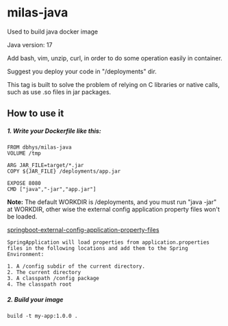 # milas-java
Used to build java docker image

Java version: 17

Add bash, vim, unzip, curl, in order to do some operation easily in container.

Suggest you deploy your code in "/deployments" dir.

This tag is built to solve the problem of relying on C libraries or native calls, such as use .so files in jar packages.

## How to use it
##### 1. Write your Dockerfile like this:

```
FROM dbhys/milas-java
VOLUME /tmp

ARG JAR_FILE=target/*.jar
COPY ${JAR_FILE} /deployments/app.jar

EXPOSE 8080
CMD ["java","-jar","app.jar"]

```
**Note:** The default WORKDIR is /deployments, and you must run "java -jar" at WORKDIR, other wise
the external config application property files won't be loaded.

[springboot-external-config-application-property-files](https://docs.spring.io/spring-boot/docs/current/reference/html/boot-features-external-config.html#boot-features-external-config-application-property-files)
```
SpringApplication will load properties from application.properties files in the following locations and add them to the Spring Environment:

1. A /config subdir of the current directory.
2. The current directory
3. A classpath /config package
4. The classpath root
```
##### 2. Build your image
```
build -t my-app:1.0.0 .
```
